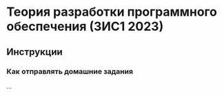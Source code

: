 # Теория разработки программного обеспечения (3ИС1 2023)

## Инструкции

### Как отправлять домашние задания

...